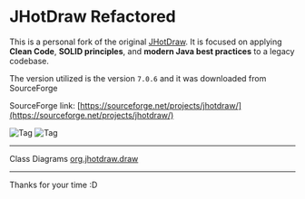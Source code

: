 # JHotDraw Refactored

This is a personal fork of the original [JHotDraw](http://www.jhotdraw.org/). It is focused on applying **Clean Code**, **SOLID principles**, and **modern Java best practices** to a legacy codebase.

The version utilized is the version `7.0.6` and it was downloaded from SourceForge

SourceForge link: [https://sourceforge.net/projects/jhotdraw/](https://sourceforge.net/projects/jhotdraw/)

![Tag](https://img.shields.io/badge/Study%20Material-429CF5)
![Tag](https://img.shields.io/badge/Status-On_going-orange)

---

Class Diagrams
[org.jhotdraw.draw](https://online.visual-paradigm.com/pt/community/share/jhotdraw-28i75e29l1)

---

Thanks for your time :D
